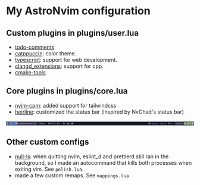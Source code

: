 # My AstroNvim configuration

## Custom plugins in plugins/user.lua

- [todo-comments](https://github.com/folke/todo-comments.nvim)
- [catppuccin](https://github.com/catppuccin/nvim): color theme.
- [typescript](https://github.com/jose-elias-alvarez/typescript.nvim): support for web development.
- [clangd_extensions](https://github.com/p00f/clangd_extensions.nvim): support for cpp.
- [cmake-tools](https://github.com/Civitasv/cmake-tools.nvim)

## Core plugins in plugins/core.lua

- [nvim-cpm](https://github.com/hrsh7th/nvim-cmp): added support for tailwindcss
- [heirline](https://github.com/rebelot/heirline.nvim): customized the status bar (inspired by NvChad's status bar)

![statusline](statusline.png)

## Other custom configs

- [null-ls](https://github.com/jose-elias-alvarez/null-ls.nvim): when quitting nvim, eslint_d and prettierd still ran in the background, so I made an autocommand that kills both processes when exiting vim. See `polish.lua`.
- made a few custom remaps. See `mappings.lua`

